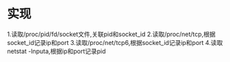 # 实现
1.读取/proc/pid/fd/socket文件,关联pid和socket_id
2.读取/proc/net/tcp,根据socket_id记录ip和port
3.读取/proc/net/tcp6,根据socket_id记录ip和port
4.读取netstat -lnputa,根据ip和port记录pid



